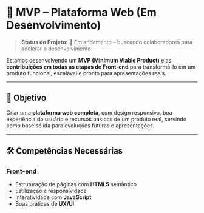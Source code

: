 # 🚀 MVP – Plataforma Web (Em Desenvolvimento)

> **Status do Projeto:** 🚧 Em andamento – buscando colaboradores para acelerar o desenvolvimento.

Estamos desenvolvendo um **MVP (Minimum Viable Product)** e as  **contribuições em todas as etapas de Front-end** para transformá-lo em um produto funcional, escalável e pronto para apresentações reais.

---

## 🎯 Objetivo

Criar uma **plataforma web completa**, com design responsivo, boa experiência do usuário e recursos básicos de um produto real, servindo como base sólida para evoluções futuras e apresentações.

---

## 🛠️ Competências Necessárias

### **Front-end**
- Estruturação de páginas com **HTML5** semântico
- Estilização e responsividade
- Interatividade com **JavaScript**
- Boas práticas de **UX/UI**
